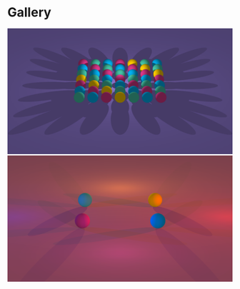 # Gallery

<img src='https://github.com/Niimphu/miniRT/blob/main/pic/spheres.png' width='800'>
<img src='https://github.com/Niimphu/miniRT/blob/main/pic/multispot.png' width='800'>
